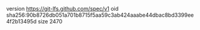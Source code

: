 version https://git-lfs.github.com/spec/v1
oid sha256:90b8726db051a701b8715f5aa59c3ab424aaabe44dbac8bd3399ee4f2b13495d
size 2470
